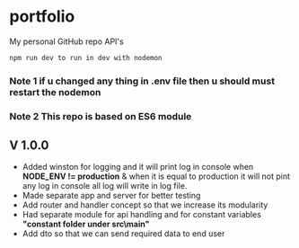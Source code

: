 # portfolio
My personal GitHub repo API's



```cmd
npm run dev to run in dev with nodemon
```

### Note 1 if u changed any thing in .env file then u should must restart the nodemon
### Note 2 This repo is based on ES6 module

## V 1.0.0
* Added winston for logging and it will print log in console when **NODE_ENV != production** & when it is equal to production it will not pint any log in console all log will write in log file.
* Made separate app and server for better testing
* Add router and handler concept so that we increase its modularity
* Had separate module for api handling and for constant variables **"constant folder under src\main"**
* Add dto so that we can send required data to end user